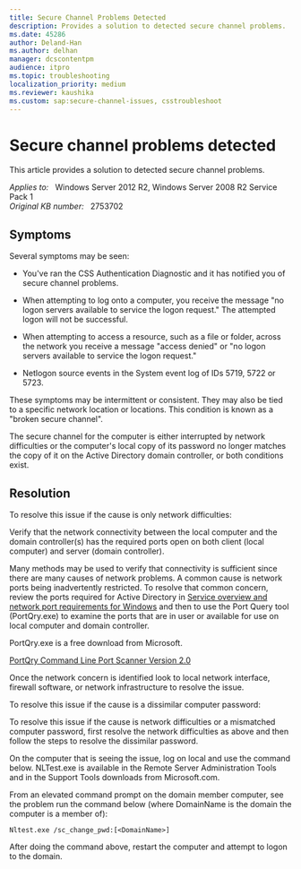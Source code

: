```yaml
---
title: Secure Channel Problems Detected
description: Provides a solution to detected secure channel problems.
ms.date: 45286
author: Deland-Han
ms.author: delhan
manager: dcscontentpm
audience: itpro
ms.topic: troubleshooting
localization_priority: medium
ms.reviewer: kaushika
ms.custom: sap:secure-channel-issues, csstroubleshoot
---
```

# Secure channel problems detected

This article provides a solution to detected secure channel problems.

_Applies to:_ &nbsp; Windows Server 2012 R2, Windows Server 2008 R2 Service Pack 1  
_Original KB number:_ &nbsp; 2753702

## Symptoms

Several symptoms may be seen:

- You've ran the CSS Authentication Diagnostic and it has notified you of secure channel problems.

- When attempting to log onto a computer, you receive the message "no logon servers available to service the logon request." The attempted logon will not be successful.

- When attempting to access a resource, such as a file or folder, across the network you receive a message "access denied" or "no logon servers available to service the logon request."

- Netlogon source events in the System event log of IDs 5719, 5722 or 5723.

These symptoms may be intermittent or consistent. They may also be tied to a specific network location or locations. This condition is known as a "broken secure channel".

The secure channel for the computer is either interrupted by network difficulties or the computer's local copy of its password no longer matches the copy of it on the Active Directory domain controller, or both conditions exist.

## Resolution

To resolve this issue if the cause is only network difficulties:

Verify that the network connectivity between the local computer and the domain controller(s) has the required ports open on both client (local computer) and server (domain controller).

Many methods may be used to verify that connectivity is sufficient since there are many causes of network problems. A common cause is network ports being inadvertently restricted. To resolve that common concern, review the ports required for Active Directory in [Service overview and network port requirements for Windows](../networking/service-overview-and-network-port-requirements.md) and then to use the Port Query tool (PortQry.exe) to examine the ports that are in user or available for use on local computer and domain controller.

PortQry.exe is a free download from Microsoft.

[PortQry Command Line Port Scanner Version 2.0](https://www.microsoft.com/download/details.aspx?id=17148)

Once the network concern is identified look to local network interface, firewall software, or network infrastructure to resolve the issue.

To resolve this issue if the cause is a dissimilar computer password:

To resolve this issue if the cause is network difficulties or a mismatched computer password, first resolve the network difficulties as above and then follow the steps to resolve the dissimilar password.

On the computer that is seeing the issue, log on local and use the command below. NLTest.exe is available in the Remote Server Administration Tools and in the Support Tools downloads from Microsoft.com.

From an elevated command prompt on the domain member computer, see the problem run the command below (where DomainName is the domain the computer is a member of):

```console
Nltest.exe /sc_change_pwd:[<DomainName>]
```

After doing the command above, restart the computer and attempt to logon to the domain.
